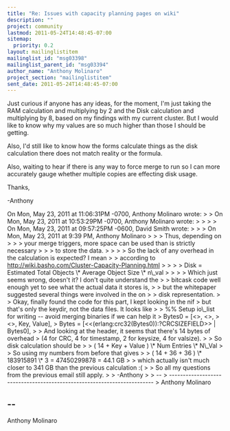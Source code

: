 ```yaml
---
title: "Re: Issues with capacity planning pages on wiki"
description: ""
project: community
lastmod: 2011-05-24T14:48:45-07:00
sitemap:
  priority: 0.2
layout: mailinglistitem
mailinglist_id: "msg03398"
mailinglist_parent_id: "msg03394"
author_name: "Anthony Molinaro"
project_section: "mailinglistitem"
sent_date: 2011-05-24T14:48:45-07:00
---
```



Just curious if anyone has any ideas, for the moment, I'm just taking
the RAM calculation and multiplying by 2 and the Disk calculation and
multiplying by 8, based on my findings with my current cluster. But
I would like to know why my values are so much higher than those I should
be getting.

Also, I'd still like to know how the forms calculate things as the disk
calculation there does not match reality or the formula.

Also, waiting to hear if there is any way to force merge to run so I can
more accurately gauge whether multiple copies are effecting disk usage.

Thanks,

-Anthony

On Mon, May 23, 2011 at 11:06:31PM -0700, Anthony Molinaro wrote:
&gt; 
&gt; On Mon, May 23, 2011 at 10:53:29PM -0700, Anthony Molinaro wrote:
&gt; &gt; 
&gt; &gt; On Mon, May 23, 2011 at 09:57:25PM -0600, David Smith wrote:
&gt; &gt; &gt; On Mon, May 23, 2011 at 9:39 PM, Anthony Molinaro
&gt; &gt; &gt; Thus, depending on
&gt; &gt; &gt; your merge triggers, more space can be used than is strictly necessary
&gt; &gt; &gt; to store the data.
&gt; &gt; 
&gt; &gt; So the lack of any overhead in the calculation is expected? I mean
&gt; &gt; according to http://wiki.basho.com/Cluster-Capacity-Planning.html
&gt; &gt; 
&gt; &gt; Disk = Estimated Total Objects \\* Average Object Size \\* n\\_val
&gt; &gt; 
&gt; &gt; Which just seems wrong, doesn't it? I don't quite understand the
&gt; &gt; bitcask code well enough yet to see what the actual data it stores is,
&gt; &gt; but the whitepaper suggested several things were involved in the on
&gt; &gt; disk representation.
&gt; 
&gt; Okay, finally found the code for this part, I kept looking in the nif
&gt; but that's only the keydir, not the data files. It looks like
&gt; 
&gt; %% Setup io\\_list for writing -- avoid merging binaries if we can help it
&gt; Bytes0 = [&lt;&gt;, &lt;&gt;,
&gt; &lt;&gt;, Key, Value],
&gt; Bytes = [&lt;&lt;(erlang:crc32(Bytes0)):?CRCSIZEFIELD&gt;&gt; | Bytes0],
&gt; 
&gt; And looking at the header, it seems that there's 14 bytes of overhead
&gt; (4 for CRC, 4 for timestamp, 2 for keysize, 4 for valsize).
&gt; 
&gt; So disk calculation should be
&gt; 
&gt; ( 14 + Key + Value ) \\* Num Entries \\* N\\_Val
&gt; 
&gt; So using my numbers from before that gives
&gt; 
&gt; ( 14 + 36 + 36 ) \\* 183915891 \\* 3 = 47450299878 = 44.1 GB
&gt; 
&gt; which actually isn't much closer to 341 GB than the previous calculation :(
&gt; 
&gt; So all my questions from the previous email still apply.
&gt; 
&gt; -Anthony
&gt; 
&gt; -- 
&gt; ------------------------------------------------------------------------
&gt; Anthony Molinaro 

-- 
------------------------------------------------------------------------
Anthony Molinaro 

